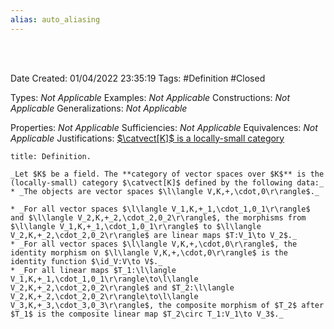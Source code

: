 ```yaml
---
alias: auto_aliasing
---
```


<br />
<br />

Date Created: 01/04/2022 23:35:19
Tags: #Definition #Closed

Types: _Not Applicable_
Examples: _Not Applicable_
Constructions: _Not Applicable_
Generalizations: _Not Applicable_

Properties: _Not Applicable_
Sufficiencies: _Not Applicable_
Equivalences: _Not Applicable_
Justifications: [$\catvect[K]$ is a locally-small category](Category%20of%20vector%20spaces%20is%20a%20locally-small%20category.md)

``` ad-Definition
title: Definition.

_Let $K$ be a field. The **category of vector spaces over $K$** is the (locally-small) category $\catvect[K]$ defined by the following data:_
* _The objects are vector spaces $\l\langle V,K,+,\cdot,0\r\rangle$._

* _For all vector spaces $\l\langle V_1,K,+_1,\cdot_1,0_1\r\rangle$ and $\l\langle V_2,K,+_2,\cdot_2,0_2\r\rangle$, the morphisms from $\l\langle V_1,K,+_1,\cdot_1,0_1\r\rangle$ to $\l\langle V_2,K,+_2,\cdot_2,0_2\r\rangle$ are linear maps $T:V_1\to V_2$._
* _For all vector spaces $\l\langle V,K,+,\cdot,0\r\rangle$, the identity morphism on $\l\langle V,K,+,\cdot,0\r\rangle$ is the identity function $\id_V:V\to V$._
* _For all linear maps $T_1:\l\langle V_1,K,+_1,\cdot_1,0_1\r\rangle\to\l\langle V_2,K,+_2,\cdot_2,0_2\r\rangle$ and $T_2:\l\langle V_2,K,+_2,\cdot_2,0_2\r\rangle\to\l\langle V_3,K,+_3,\cdot_3,0_3\r\rangle$, the composite morphism of $T_2$ after $T_1$ is the composite linear map $T_2\circ T_1:V_1\to V_3$._

```
